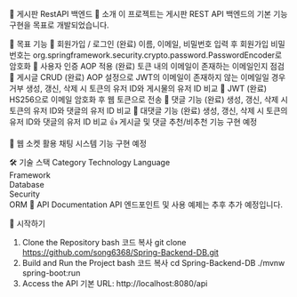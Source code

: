 📝 게시판 RestAPI 백엔드
📖 소개
이 프로젝트는 게시판 REST API 백엔드의 기본 기능 구현을 목표로 개발되었습니다.

🎯 목표 기능
👤 회원가입 / 로그인 (완료)
이름, 이메일, 비밀번호 입력 후 회원가입
비밀번호는 org.springframework.security.crypto.password.PasswordEncoder로 암호화
🔐 사용자 인증 AOP 적용 (완료)
토큰 내의 이메일이 존재하는 이메일인지 점검
📄 게시글 CRUD (완료)
AOP 설정으로 JWT의 이메일이 존재하지 않는 이메일일 경우 거부
생성, 갱신, 삭제 시 토큰의 유저 ID와 게시물의 유저 ID 비교
🔑 JWT (완료)
HS256으로 이메일 암호화 후 웹 토큰으로 전송
💬 댓글 기능 (완료)
생성, 갱신, 삭제 시 토큰의 유저 ID와 댓글의 유저 ID 비교
🔗 대댓글 기능 (완료)
생성, 갱신, 삭제 시 토큰의 유저 ID와 댓글의 유저 ID 비교
👍 게시글 및 댓글 추천/비추천
기능 구현 예정

💬 웹 소켓 활용 채팅 시스템
기능 구현 예정

🛠 기술 스택
Category	Technology
Language	
Framework	
Database	
Security	
ORM	
📄 API Documentation
API 엔드포인트 및 사용 예제는 추후 추가 예정입니다.

🚀 시작하기
1. Clone the Repository
bash
코드 복사
git clone https://github.com/song6368/Spring-Backend-DB.git
2. Build and Run the Project
bash
코드 복사
cd Spring-Backend-DB
./mvnw spring-boot:run
3. Access the API
기본 URL: http://localhost:8080/api
